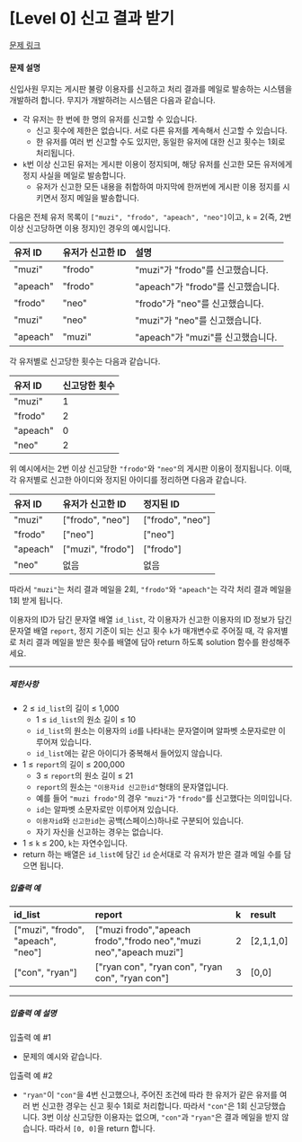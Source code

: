 # [Level 0] 신고 결과 받기

[문제 링크](https://school.programmers.co.kr/learn/courses/30/lessons/92334)

#### 문제 설명

신입사원 무지는 게시판 불량 이용자를 신고하고 처리 결과를 메일로 발송하는 시스템을 개발하려 합니다. 무지가 개발하려는 시스템은 다음과 같습니다.

- 각 유저는 한 번에 한 명의 유저를 신고할 수 있습니다.
  - 신고 횟수에 제한은 없습니다. 서로 다른 유저를 계속해서 신고할 수 있습니다.
  - 한 유저를 여러 번 신고할 수도 있지만, 동일한 유저에 대한 신고 횟수는 1회로 처리됩니다.
- ```k```번 이상 신고된 유저는 게시판 이용이 정지되며, 해당 유저를 신고한 모든 유저에게 정지 사실을 메일로 발송합니다.
  - 유저가 신고한 모든 내용을 취합하여 마지막에 한꺼번에 게시판 이용 정지를 시키면서 정지 메일을 발송합니다.

다음은 전체 유저 목록이 ```["muzi", "frodo", "apeach", "neo"]```이고, ```k``` = 2(즉, 2번 이상 신고당하면 이용 정지)인 경우의 예시입니다.

|유저 ID|유저가 신고한 ID|설명|
|:---|:---|:---|
|"muzi"|"frodo"|"muzi"가 "frodo"를 신고했습니다.|
|"apeach"|"frodo"|"apeach"가 "frodo"를 신고했습니다.|
|"frodo"|"neo"|"frodo"가 "neo"를 신고했습니다.|
|"muzi"|"neo"|"muzi"가 "neo"를 신고했습니다.|
|"apeach"|"muzi"|"apeach"가 "muzi"를 신고했습니다.|

각 유저별로 신고당한 횟수는 다음과 같습니다.

|유저 ID|신고당한 횟수|
|:---|:---|
|"muzi"|1|
|"frodo"|2|
|"apeach"|0|
|"neo"|2|

위 예시에서는 2번 이상 신고당한 ```"frodo"```와 ```"neo"```의 게시판 이용이 정지됩니다. 이때, 각 유저별로 신고한 아이디와 정지된 아이디를 정리하면 다음과 같습니다.

|유저 ID|유저가 신고한 ID|정지된 ID|
|:---|:---|:---|
|"muzi"|["frodo", "neo"]|["frodo", "neo"]|
|"frodo"|["neo"]|["neo"]|
|"apeach"|["muzi", "frodo"]|["frodo"]|
|"neo"|없음|없음|

따라서 ```"muzi"```는 처리 결과 메일을 2회, ```"frodo"```와 ```"apeach"```는 각각 처리 결과 메일을 1회 받게 됩니다.

이용자의 ID가 담긴 문자열 배열 ```id_list```, 각 이용자가 신고한 이용자의 ID 정보가 담긴 문자열 배열 ```report```, 정지 기준이 되는 신고 횟수 ```k```가 매개변수로 주어질 때, 각 유저별로 처리 결과 메일을 받은 횟수를 배열에 담아 return 하도록 solution 함수를 완성해주세요.

---

##### 제한사항

- 2 ≤ ```id_list```의 길이 ≤ 1,000
  - 1 ≤ ```id_list```의 원소 길이 ≤ 10
  - ```id_list```의 원소는 이용자의 ```id```를 나타내는 문자열이며 알파벳 소문자로만 이루어져 있습니다.
  - ```id_list```에는 같은 아이디가 중복해서 들어있지 않습니다.
- 1 ≤ ```report```의 길이 ≤ 200,000
  - 3 ≤ ```report```의 원소 길이 ≤ 21
  - ```report```의 원소는 ```"이용자id 신고한id"```형태의 문자열입니다.
  - 예를 들어 ```"muzi frodo"```의 경우 ```"muzi"```가 ```"frodo"```를 신고했다는 의미입니다.
  - ```id```는 알파벳 소문자로만 이루어져 있습니다.
  - ```이용자id```와 ```신고한id```는 공백(스페이스)하나로 구분되어 있습니다.
  - 자기 자신을 신고하는 경우는 없습니다.
- 1 ≤ ```k``` ≤ 200, ```k```는 자연수입니다.
- return 하는 배열은 ```id_list```에 담긴 ```id``` 순서대로 각 유저가 받은 결과 메일 수를 담으면 됩니다.

##### 입출력 예

|id_list|report|k|result|
|:---|:---|:---|:---|
|["muzi", "frodo", "apeach", "neo"]|["muzi frodo","apeach frodo","frodo neo","muzi neo","apeach muzi"]|2|[2,1,1,0]|
|["con", "ryan"]|["ryan con", "ryan con", "ryan con", "ryan con"]|3|[0,0]|

---

##### 입출력 예 설명

입출력 예 #1

- 문제의 예시와 같습니다.

입출력 예 #2

- ```"ryan"```이 ```"con"```을 4번 신고했으나, 주어진 조건에 따라 한 유저가 같은 유저를 여러 번 신고한 경우는 신고 횟수 1회로 처리합니다. 따라서 ```"con"```은 1회 신고당했습니다. 3번 이상 신고당한 이용자는 없으며, ```"con"```과 ```"ryan"```은 결과 메일을 받지 않습니다. 따라서 ```[0, 0]```을 return 합니다.

